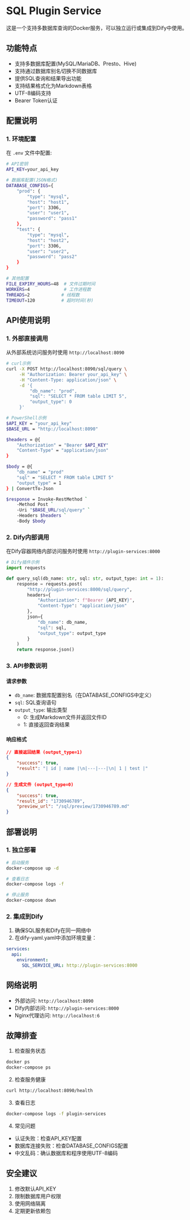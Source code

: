 # SQL Plugin Service

这是一个支持多数据库查询的Docker服务，可以独立运行或集成到Dify中使用。

## 功能特点
- 支持多数据库配置(MySQL/MariaDB、Presto、Hive)
- 支持通过数据库别名切换不同数据库
- 提供SQL查询和结果导出功能
- 支持结果格式化为Markdown表格
- UTF-8编码支持
- Bearer Token认证

## 配置说明

### 1. 环境配置
在 `.env` 文件中配置:
```bash
# API密钥
API_KEY=your_api_key

# 数据库配置(JSON格式)
DATABASE_CONFIGS={
    "prod": {
        "type": "mysql",
        "host": "host1",
        "port": 3306,
        "user": "user1",
        "password": "pass1"
    },
    "test": {
        "type": "mysql",
        "host": "host2",
        "port": 3306,
        "user": "user2",
        "password": "pass2"
    }
}

# 其他配置
FILE_EXPIRY_HOURS=48  # 文件过期时间
WORKERS=4             # 工作进程数
THREADS=2            # 线程数
TIMEOUT=120          # 超时时间(秒)
```

## API使用说明

### 1. 外部直接调用
从外部系统访问服务时使用 `http://localhost:8090`

```bash
# curl示例
curl -X POST http://localhost:8090/sql/query \
     -H "Authorization: Bearer your_api_key" \
     -H "Content-Type: application/json" \
     -d '{
         "db_name": "prod",
         "sql": "SELECT * FROM table LIMIT 5",
         "output_type": 0
     }'

# PowerShell示例
$API_KEY = "your_api_key"
$BASE_URL = "http://localhost:8090"

$headers = @{
    "Authorization" = "Bearer $API_KEY"
    "Content-Type" = "application/json"
}

$body = @{
    "db_name" = "prod"
    "sql" = "SELECT * FROM table LIMIT 5"
    "output_type" = 1
} | ConvertTo-Json

$response = Invoke-RestMethod `
    -Method Post `
    -Uri "$BASE_URL/sql/query" `
    -Headers $headers `
    -Body $body
```

### 2. Dify内部调用
在Dify容器网络内部访问服务时使用 `http://plugin-services:8000`

```python
# Dify插件示例
import requests

def query_sql(db_name: str, sql: str, output_type: int = 1):
    response = requests.post(
        "http://plugin-services:8000/sql/query",
        headers={
            "Authorization": f"Bearer {API_KEY}",
            "Content-Type": "application/json"
        },
        json={
            "db_name": db_name,
            "sql": sql,
            "output_type": output_type
        }
    )
    return response.json()
```

### 3. API参数说明

#### 请求参数
- `db_name`: 数据库配置别名（在DATABASE_CONFIGS中定义）
- `sql`: SQL查询语句
- `output_type`: 输出类型
  - 0: 生成Markdown文件并返回文件ID
  - 1: 直接返回查询结果

#### 响应格式
```json
// 直接返回结果 (output_type=1)
{
    "success": true,
    "result": "| id | name |\n|---|---|\n| 1 | test |"
}

// 生成文件 (output_type=0)
{
    "success": true,
    "result_id": "1730946789",
    "preview_url": "/sql/preview/1730946789.md"
}
```

## 部署说明

### 1. 独立部署
```bash
# 启动服务
docker-compose up -d

# 查看日志
docker-compose logs -f

# 停止服务
docker-compose down
```

### 2. 集成到Dify
1. 确保SQL服务和Dify在同一网络中
2. 在dify-yaml.yaml中添加环境变量：
```yaml
services:
  api:
    environment:
      SQL_SERVICE_URL: http://plugin-services:8000
```

## 网络说明
- 外部访问: `http://localhost:8090`
- Dify内部访问: `http://plugin-services:8000`
- Nginx代理访问: `http://localhost:6`

## 故障排查
1. 检查服务状态
```bash
docker ps
docker-compose ps
```

2. 检查服务健康
```bash
curl http://localhost:8090/health
```

3. 查看日志
```bash
docker-compose logs -f plugin-services
```

4. 常见问题
- 认证失败：检查API_KEY配置
- 数据库连接失败：检查DATABASE_CONFIGS配置
- 中文乱码：确认数据库和程序使用UTF-8编码

## 安全建议
1. 修改默认API_KEY
2. 限制数据库用户权限
3. 使用网络隔离
4. 定期更新依赖包